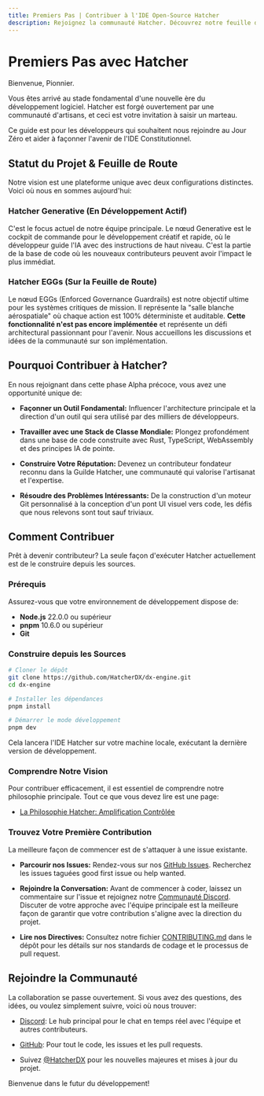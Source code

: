 ```yaml
---
title: Premiers Pas | Contribuer à l'IDE Open-Source Hatcher
description: Rejoignez la communauté Hatcher. Découvrez notre feuille de route de développement, consultez le statut actuel du projet et apprenez comment contribuer à l'IDE open-source pour l'ère de l'IA.
---
```


# Premiers Pas avec Hatcher

Bienvenue, Pionnier.

Vous êtes arrivé au stade fondamental d'une nouvelle ère du développement logiciel. Hatcher est forgé ouvertement par une communauté d'artisans, et ceci est votre invitation à saisir un marteau.

Ce guide est pour les développeurs qui souhaitent nous rejoindre au Jour Zéro et aider à façonner l'avenir de l'IDE Constitutionnel.

## Statut du Projet & Feuille de Route

Notre vision est une plateforme unique avec deux configurations distinctes. Voici où nous en sommes aujourd'hui:

### <DocIcon type="constitutional" inline /> Hatcher Generative (En Développement Actif)

C'est le focus actuel de notre équipe principale. Le nœud Generative est le cockpit de commande pour le développement créatif et rapide, où le développeur guide l'IA avec des instructions de haut niveau. C'est la partie de la base de code où les nouveaux contributeurs peuvent avoir l'impact le plus immédiat.

### <DocIcon type="building" inline /> Hatcher EGGs (Sur la Feuille de Route)

Le nœud EGGs (Enforced Governance Guardrails) est notre objectif ultime pour les systèmes critiques de mission. Il représente la "salle blanche aérospatiale" où chaque action est 100% déterministe et auditable. **Cette fonctionnalité n'est pas encore implémentée** et représente un défi architectural passionnant pour l'avenir. Nous accueillons les discussions et idées de la communauté sur son implémentation.

## Pourquoi Contribuer à Hatcher?

En nous rejoignant dans cette phase Alpha précoce, vous avez une opportunité unique de:

- **Façonner un Outil Fondamental:** Influencer l'architecture principale et la direction d'un outil qui sera utilisé par des milliers de développeurs.

- **Travailler avec une Stack de Classe Mondiale:** Plongez profondément dans une base de code construite avec Rust, TypeScript, WebAssembly et des principes IA de pointe.

- **Construire Votre Réputation:** Devenez un contributeur fondateur reconnu dans la Guilde Hatcher, une communauté qui valorise l'artisanat et l'expertise.

- **Résoudre des Problèmes Intéressants:** De la construction d'un moteur Git personnalisé à la conception d'un pont UI visuel vers code, les défis que nous relevons sont tout sauf triviaux.

## Comment Contribuer

Prêt à devenir contributeur? La seule façon d'exécuter Hatcher actuellement est de le construire depuis les sources.

### Prérequis

Assurez-vous que votre environnement de développement dispose de:

- **Node.js** 22.0.0 ou supérieur
- **pnpm** 10.6.0 ou supérieur
- **Git**

### Construire depuis les Sources

```bash
# Cloner le dépôt
git clone https://github.com/HatcherDX/dx-engine.git
cd dx-engine

# Installer les dépendances
pnpm install

# Démarrer le mode développement
pnpm dev
```

Cela lancera l'IDE Hatcher sur votre machine locale, exécutant la dernière version de développement.

### Comprendre Notre Vision

Pour contribuer efficacement, il est essentiel de comprendre notre philosophie principale. Tout ce que vous devez lire est une page:

- [La Philosophie Hatcher: Amplification Contrôlée](/fr/philosophy)

### Trouvez Votre Première Contribution

La meilleure façon de commencer est de s'attaquer à une issue existante.

- **Parcourir nos Issues:** Rendez-vous sur nos [GitHub Issues](https://github.com/HatcherDX/dx-engine/issues). Recherchez les issues taguées good first issue ou help wanted.

- **Rejoindre la Conversation:** Avant de commencer à coder, laissez un commentaire sur l'issue et rejoignez notre [Communauté Discord](https://discord.gg/cZ7PZvnMk4). Discuter de votre approche avec l'équipe principale est la meilleure façon de garantir que votre contribution s'aligne avec la direction du projet.

- **Lire nos Directives:** Consultez notre fichier [CONTRIBUTING.md](https://github.com/HatcherDX/dx-engine/blob/main/CONTRIBUTING.md) dans le dépôt pour les détails sur nos standards de codage et le processus de pull request.

## Rejoindre la Communauté

La collaboration se passe ouvertement. Si vous avez des questions, des idées, ou voulez simplement suivre, voici où nous trouver:

- [Discord](https://discord.gg/cZ7PZvnMk4): Le hub principal pour le chat en temps réel avec l'équipe et autres contributeurs.

- [GitHub](https://github.com/HatcherDX/dx-engine/): Pour tout le code, les issues et les pull requests.

- Suivez [@HatcherDX](https://twitter.com/HatcherDX) pour les nouvelles majeures et mises à jour du projet.

Bienvenue dans le futur du développement!

<PageCTA
  title="Prêt à Rejoindre la Révolution?"
  subtitle="Commencez à contribuer au futur du développement assisté par IA aujourd'hui"
  buttonText="Parcourir les Issues Ouvertes"
  buttonLink="https://github.com/HatcherDX/dx-engine/issues"
  buttonStyle="secondary"
  footer="Rejoignez notre communauté Discord pour support et collaboration"
/>
